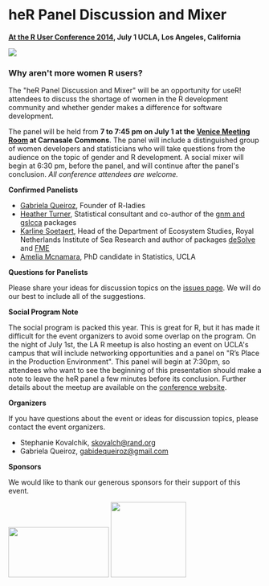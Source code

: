 # heR Panel Discussion and Mixer   
__[At the R User Conference 2014](http://user2014.stat.ucla.edu), July 1 UCLA, Los Angeles, California__

![](http://www.edii.uclm.es/~useR-2013/pics/useR-middle.png)

### Why aren't more women R users? 

The "heR Panel Discussion and Mixer" will be an opportunity for useR!
attendees to discuss the shortage of women in the R development community and whether gender makes a difference for software development. 

The panel will be held from **7 to 7:45 pm on July 1 at the [Venice Meeting Room](http://maps.ucla.edu/campus/) at Carnasale Commons**. The panel will include a distinguished group of women developers and statisticians who will take questions from the
audience on the topic of gender and R development. A social mixer will begin at 6:30 pm, before the panel, and will continue after the panel's conclusion. _All conference attendees are welcome._

__**Confirmed Panelists**__

* [Gabriela Queiroz](http://www.meetup.com/R-ladies/member/14534094/), Founder of R-ladies
* [Heather Turner](http://www.heatherturner.net), Statistical consultant and co-author of the [gnm and gslcca](http://www.heatherturner.net/r-packages.html) packages
* [Karline Soetaert](http://www.nioz.nl/staff-detail?id=784400), Head of the Department of Ecosystem Studies, Royal Netherlands Institute of Sea Research and author of packages [deSolve](http://cran.r-project.org/web/packages/deSolve/index.html) and [FME](http://cran.r-project.org/web/packages/FME/index.html)
* [Amelia Mcnamara](http://www.stat.ucla.edu/~amelia.mcnamara/), PhD candidate in Statistics, UCLA

__**Questions for Panelists**__

Please share your ideas for discussion topics on the [issues page](https://github.com/skoval/her2014/issues). We will do our best to include all of the suggestions. 

__**Social Program Note**__

The social program is packed this year. This is great for R, but it has made it difficult for the event organizers to avoid some overlap on the program. On the night of July 1st, the LA R meetup is also hosting an event on UCLA's campus that will include networking opportunities and a panel on "R’s Place in the Production Environment". 
This panel will begin at 7:30pm, so attendees who want to see the beginning of this presentation should make a note to leave the heR panel a few minutes before its conclusion. Further details about the meetup are available on the [conference website](http://user2014.stat.ucla.edu/#social).

__**Organizers**__

If you have questions about the event or ideas for discussion topics, please contact the event organizers.

- Stephanie Kovalchik, skovalch@rand.org
- Gabriela Queiroz, gabidequeiroz@gmail.com

__**Sponsors**__

We would like to thank our generous sponsors for their support of this event.

<img src="http://www.revolutionanalytics.com/sites/all/themes/rva_theme/img/logo.png" width="200px" height="100px" />

<img src="http://upload.wikimedia.org/wikipedia/en/a/a2/Rand-logo.PNG" width="150px" height="150px" />

